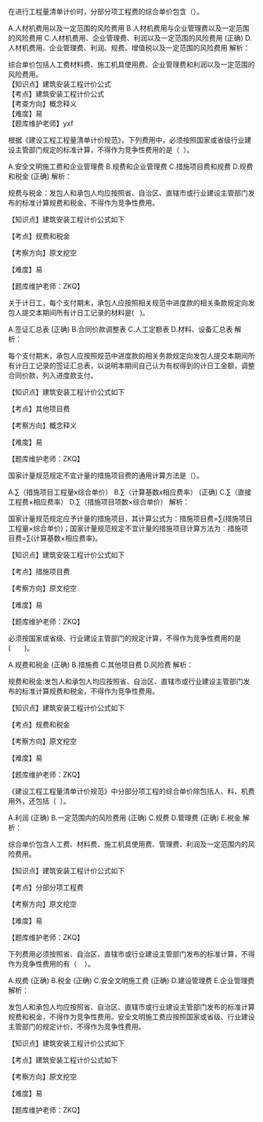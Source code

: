 <p>在进行工程量清单计价时，分部分项工程费的综合单价包含（）。</p>
A.人材机费用以及一定范围的风险费用
B.人材机费用与企业管理费以及一定范围的风险费用
C.人材机费用、企业管理费、利润以及一定范围的风险费用  (正确)
D.人材机费用、企业管理费、利润、规费、增值税以及一定范围的风险费用
解析：<p>综合单价包括人工费材料费、施工机具使用费、企业管理费和利润以及一定范围的风险费用。<br/>【知识点】建筑安装工程计价公式<br/>【考点】建筑安装工程计价公式<br/>【考查方向】概念释义<br/>【难度】易<br/>【题库维护老师】yxf</p>
<p>根据《建设工程工程量清单计价规范》，下列费用中，必须按照国家或省级行业建设主管部门规定的标准计算，不得作为竞争性费用的是（ &nbsp;）。</p>
A.安全文明施工费和企业管理费
B.规费和企业管理费
C.措施项目费和规费
D.规费和税金  (正确)
解析：<p>规费与税金：发包人和承包人均应按照省、自治区、直辖市或行业建设主管部门发布的标准计算规费和税金，不得作为竞争性费用。</p><p>【知识点】建筑安装工程计价公式如下</p><p>【考点】规费和税金</p><p>【考察方向】原文挖空</p><p>【难度】易</p><p>【题库维护老师：ZKQ】</p>
<p>关于计日工，每个支付期末，承包人应按照相关规范中进度款的相关条款规定向发包人提交本期间所有计日工记录的材料是( &nbsp; )。</p>
A.签证汇总表  (正确)
B.合同价款调整表
C.人工定额表
D.材料、设备汇总表
解析：<p>每个支付期末，承包人应按照规范中进度款的相关务款规定向发包人提交本期间所有计日工记录的签证汇总表，以说明本期间自己认为有权得到的计日工金额，调整合同价款，列入进度款支付。</p><p>【知识点】建筑安装工程计价公式如下</p><p>【考点】其他项目费</p><p>【考察方向】概念释义</p><p>【难度】易</p><p>【题库维护老师：ZKQ】<br/></p>
<p>国家计量规范规定不宜计量的措施项目费的通用计算方法是（）。</p>
A.∑（措施项目工程量x综合单价）
B.∑（计算基数x相应费率）  (正确)
C.∑（直接工程费×相应费率）
D.∑（措施项目项数×综合单价）
解析：<p>国家计量规范规定应予计量的措施项目，其计算公式为：措施项目费=∑(措施项目工程量×综合单价)；国家计量规范规定不宜计量的措施项目计算方法为：措施项目费=∑(计算基数×相应费率)。</p><p>【知识点】建筑安装工程计价公式如下</p><p>【考点】措施项目费</p><p>【考察方向】原文挖空</p><p>【难度】易</p><p>【题库维护老师：ZKQ】</p>
<p>必须按国家或省级、行业建设主管部门的规定计算，不得作为竞争性费用的是(　　)。</p>
A.规费和税金  (正确)
B.措施费
C.其他项目费
D.风险费
解析：<p>规费和税金:发包人和承包人均应按照省、自治区、直辖市或行业建设主管部门发布的标准计算规费和税金，不得作为竞争性费用。</p><p>【知识点】建筑安装工程计价公式如下</p><p>【考点】规费和税金</p><p>【考察方向】原文挖空</p><p>【难度】易</p><p>【题库维护老师：ZKQ】</p>
<p>《建设工程工程量清单计价规范》中分部分项工程的综合单价除包括人、料、机费用外，还包括（ &nbsp;）。</p>
A.利润  (正确)
B.一定范围内的风险费用  (正确)
C.规费
D.管理费  (正确)
E.税金
解析：<p>综合单价包含人工费、材料费、施工机具使用费、管理费、利润及一定范围内的风险费用。</p><p>【知识点】建筑安装工程计价公式如下</p><p>【考点】分部分项工程费</p><p>【考察方向】原文挖空</p><p>【难度】易</p><p>【题库维护老师：ZKQ】<br/></p>
<p>下列费用必须按照省、自治区、直辖市或行业建设主管部门发布的标准计算，不得作为竞争性费用的有（ &nbsp; &nbsp;）。</p>
A.规费  (正确)
B.税金  (正确)
C.安全文明施工费  (正确)
D.建设管理费
E.企业管理费
解析：<p>发包人和承包人均应按照省、自治区、直辖市或行业建设主管部门发布的标准计算规费和税金，不得作为竞争性费用。安全文明施工费应按照国家或省级、行业建设主管部门的规定计价，不得作为竞争性费用。</p><p>【知识点】建筑安装工程计价公式如下</p><p>【考点】建筑安装工程计价公式如下</p><p>【考察方向】原文挖空</p><p>【难度】易</p><p>【题库维护老师：ZKQ】</p>

